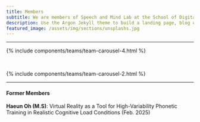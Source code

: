 ```yaml
---
title: Members
subtitle: We are members of Speech and Mind Lab at the School of Digital Humanities and Computational Social Sciences and the Graduate School of Culture Technology, KAIST.
description: Use the Argon Jekyll theme to build a landing page, blog or complete website.
featured_image: /assets/img/sections/unsplashs.jpg
---
```



---
<!--```components/teams/team-carousel-4.html ```-->
{% include components/teams/team-carousel-4.html %}

<br>

<!--```components/teams/team-carousel-2.html ```-->
{% include components/teams/team-carousel-2.html %}


---

<h4>Former Members</h4>

<p><strong>Haeun Oh (M.S)</strong>: Virtual Reality as a Tool for High-Variability Phonetic Training in Realistic Cognitive Load Conditions (Feb. 2025)
</p>


<!--
---
```components/teams/team-carousel-3.html ```
{% include components/teams/team-carousel-3.html %}

---
```components/teams/team-carousel-1.html ```
{% include components/teams/team-carousel-1.html %}
-->